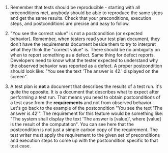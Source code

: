 1. Remember that tests should be reproducible - starting with all preconditions
   met, anybody should be able to reproduce the same steps and get the same
results.  Check that your preconditions, execution steps, and postconditions are
precise and easy to follow.

1. "You see the correct value" is not a postcondition (or expected behavior).
   Remember, when testers read your test plan document, they don't have the
requirements document beside them to try to interpret what they think the
"correct value" is.  There should be no ambiguity on when to report something
as a defect.  Same thing for defect reports.  Developers need to know what the
tester expected to understand why the observed behavior was reported as a
defect.  A proper postcondition should look like: "You see the text 'The
answer is 42.' displayed on the screen".

1. A test plan is **not** a document that describes the results of a test run.
   it's quite the opposite.  It is a document that describes what to expect
after performing a test run.  That means you need to obtain postconditions of a
test case from the **requirements** and not from observed behavior.  Let's go
back to the example of the postcondition "You see the text 'The answer is 42'".
The requirement for this feature would be something like: "The system shall
display the text 'The answer is [value]', where [value] is the result of the
computation".  You can see here that the postcondition is not just a simple
carbon copy of the requirement.  The test writer must apply the requirement to
the given set of preconditions and execution steps to come up with the
postcondition specific to that test case.
